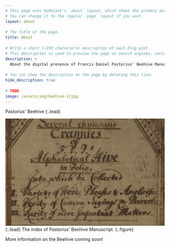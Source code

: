 ```yaml
---
# This page uses Hydejack's `about` layout, which shows the primary author's picture and about text at the top.
# You can change it to the regular `page` layout if you want.
layout: about

# The title of the page.
title: About

# Write a short (~150 characters) description of each blog post.
# This description is used to preview the page on search engines, social media, etc.
description: >
  About the digital presence of Francis Daniel Pastorius' Beehive Manuscript.

# You can show the description on the page by deleting this line:
hide_description: true

# TODO
image: /assets/img/beehive-1/jpg.
---
```


Pastorius' Beehive
{:.lead}

![Screenshot](assets/img/beehive-1.jpg){:.lead}
The index of Pastorius' Beehive Manuscript.
{:.figure}

More information on the Beehive coming soon!
